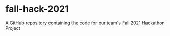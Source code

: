 # fall-hack-2021
A GitHub repository containing the code for our team's Fall 2021 Hackathon Project
